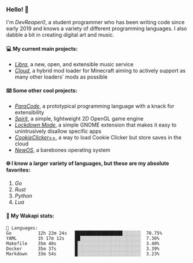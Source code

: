 ### Hello! 👋

I'm _DevReaper0_, a student programmer who has been writing code since early 2019 and knows a variety of different programming languages. I also dabble a bit in creating digital art and music.

#### 💻 My current main projects:

-   _[Libra](https://github.com/LibraMusic)_, a new, open, and extensible music service
-   _[Cloud](https://github.com/CloudLoaderMC/CloudLoader)_, a hybrid mod loader for Minecraft aiming to actively support as many other loaders' mods as possible

#### ⌨️ Some other cool projects:

-   _[ParaCode](https://github.com/ParaCodeLang/ParaCode)_, a prototypical programming language with a knack for extensibility
-   _[Spirit](https://gitlab.com/DevReaper0/SpiritEngine)_, a simple, lightweight 2D OpenGL game engine
-   _[Lockdown Mode](https://github.com/DevReaper0/GNOME-LockdownMode)_, a simple GNOME extension that makes it easy to unintrusively disallow specific apps
-   _[CookieClicker++](https://github.com/DevReaper0/CookieClickerPlusPlus)_, a way to load Cookie Clicker but store saves in the cloud
-   _[NewOS](https://github.com/DevReaper0/NewOS)_, a barebones operating system

#### 🌐 I know a larger variety of languages, but these are my absolute favorites:

1. _Go_
2. _Rust_
3. _Python_
4. _Lua_

#### 📡 My Wakapi stats:

```text
💾 Languages:
Go          12h 22m 24s   ██████████████████░░░░░░░  70.75%
YAML        1h 17m 12s    ██░░░░░░░░░░░░░░░░░░░░░░░  7.36%
Makefile    35m 40s       █░░░░░░░░░░░░░░░░░░░░░░░░  3.40%
Docker      35m 37s       █░░░░░░░░░░░░░░░░░░░░░░░░  3.39%
Markdown    33m 54s       █░░░░░░░░░░░░░░░░░░░░░░░░  3.23%
```
